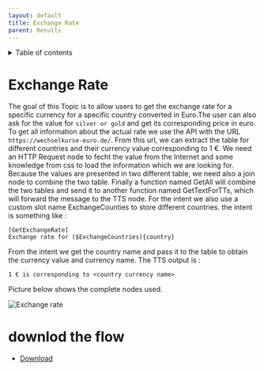```yaml
---
layout: default
title: Exchange Rate
parent: Results
---
```


<details close markdown="block">
  <summary>
    Table of contents
  </summary>
  {: .text-delta }
1. TOC
{:toc}
</details>

# Exchange Rate
The goal of this Topic is to allow users to get the exchange rate for a specific currency for a specific country converted in Euro.The user can also ask for the value for ` silver or gold ` and get its corresponding price in euro.
To get all information about the actual rate we use the API with the URL `https://wechselkurse-euro.de/`. From this url, we can extract the table for different countries and their currency value corresponding to 1 €.
We need an HTTP Request node to fecht the value from the Internet and some knowledge from css to load the information which we are looking for. Because the values are presented in two different table, we need also a join node to combine the two table. Finally a function named GetAll will combine the two tables and send it to another function named GetTextForTTs, which will forward the message to the TTS node.
For the intent we also use a custom slot name ExchangeCounties to store different countries.
the intent is something like :

```
[GetExchangeRate]
Exchange rate for ($ExchangeCountries){country}
```
From the intent we get the country name and pass it to the table to obtain the currency value and currency name. 
The TTS output is : 
```
1 € is corresponding to <country currency name>
```
Picture below shows the complete nodes used.

![Exchange rate](/assets/ExchangeRate.png)

# downlod the flow
- [Download](https://github.com/th-koeln-intia/ip-sprachassistent-team4/blob/master/flows/ExchangeRate.json)
